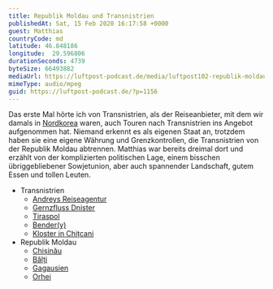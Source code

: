 ```yaml
---
title: Republik Moldau und Transnistrien
publishedAt: Sat, 15 Feb 2020 16:17:58 +0000
guest: Matthias
countryCode: md
latitude: 46.848186
longitude:  29.596806
durationSeconds: 4739
byteSize: 66493882
mediaUrl: https://luftpost-podcast.de/media/luftpost102-republik-moldau-transnistrien.mp3
mimeType: audio/mpeg
guid: https://luftpost-podcast.de/?p=1156
---
```


Das erste Mal hörte ich von Transnistrien, als der Reiseanbieter, mit dem wir damals in [Nordkorea](https://luftpost-podcast.de/nordkorea1/) waren, auch Touren nach Transnistrien ins Angebot aufgenommen hat. Niemand erkennt es als eigenen Staat an, trotzdem haben sie eine eigene Währung und Grenzkontrollen, die Transnistrien von der Republik Moldau abtrennen. Matthias war bereits dreimal dort und erzählt von der komplizierten politischen Lage, einem bisschen übriggebliebener Sowjetunion, aber auch spannender Landschaft, gutem Essen und tollen Leuten. 
* Transnistrien  
   * [Andreys Reiseagentur](https://transnistria-tour.com/en/)  
   * [Gernzfluss Dnister](https://de.wikipedia.org/wiki/Dnister)  
   * [Tiraspol](https://de.wikipedia.org/wiki/Tiraspol)  
   * [Bender(y)](https://de.wikipedia.org/wiki/Bender%5F%28Stadt%29%29)  
   * [Kloster in Chițcani](https://de.wikipedia.org/wiki/Chi%C8%9Bcani%5F%28Dnister%29%29)
* Republik Moldau  
   * [Chișinău](https://de.wikipedia.org/wiki/Chi%C8%99in%C4%83u)  
   * [Bălți](https://de.wikipedia.org/wiki/B%C4%83l%C8%9Bi)  
   * [Gagausien](https://de.wikipedia.org/wiki/Gagausien)  
   * [Orhei](https://de.wikipedia.org/wiki/Orhei)
